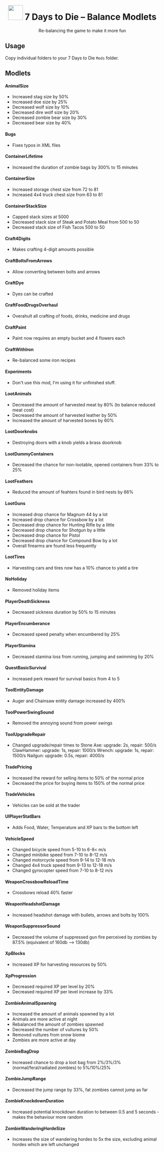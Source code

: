 
<h1 align="center">
  <img src="https://user-images.githubusercontent.com/6136865/29045114-9ae8e510-7bc2-11e7-8487-19552001aafd.png" height="48">
  7 Days to Die – Balance Modlets
</h1>

<p align="center">
  Re-balancing the game to make it more fun
</p>

## Usage

Copy individual folders to your 7 Days to Die `Mods` folder.

## Modlets

#### AnimalSize

- Increased stag size by 50%
- Increased doe size by 25%
- Decreased wolf size by 10%
- Decreased dire wolf size by 20%
- Decreased zombie bear size by 30%
- Decreased bear size by 40%


#### Bugs

- Fixes typos in XML files


#### ContainerLifetime

- Increased the duration of zombie bags by 300% to 15 minutes


#### ContainerSize

- Increased storage chest size from 72 to 81
- Increased 4x4 truck chest size from 63 to 81


#### ContainerStackSize

- Capped stack sizes at 5000
- Decreased stack size of Steak and Potato Meal from 500 to 50
- Decreased stack size of Fish Tacos 500 to 50


#### Craft4Digits

- Makes crafting 4-digit amounts possible


#### CraftBoltsFromArrows

- Allow converting between bolts and arrows


#### CraftDye

- Dyes can be crafted


#### CraftFoodDrugsOverhaul

- Overahult all crafting of foods, drinks, medicine and drugs


#### CraftPaint

- Paint now requires an empty bucket and 4 flowers each


#### CraftWithIron

- Re-balanced some iron recipes


#### Experiments

- Don't use this mod, I'm using it for unfinished stuff.


#### LootAnimals

- Decreased the amount of harvested meat by 80% (to balance reduced meat cost)
- Decreased the amount of harvested leather by 50%
- Increased the amount of harvested bones by 60%


#### LootDoorknobs

- Destroying doors with a knob yields a brass doorknob


#### LootDummyContainers

- Decreased the chance for non-lootable, opened containers from 33% to 25%


#### LootFeathers

- Reduced the amount of feahters found in bird nests by 66%


#### LootGuns

- Increased drop chance for Magnum 44 by a lot
- Increased drop chance for Crossbow by a lot
- Decreased drop chance for Hunting Rifle by a little
- Decreased drop chance for Shotgun by a little
- Decreased drop chance for Pistol
- Decreased drop chance for Compound Bow by a lot
- Overall firearms are found less frequently


#### LootTires

- Harvesting cars and tires now has a 10% chance to yield a tire


#### NoHoliday

- Removed holiday items


#### PlayerDeathSickness

- Decreased sickness duration by 50% to 15 minutes


#### PlayerEncumberance

- Decreased speed penalty when encumbered by 25%


#### PlayerStamina

- Decreased stamina loss from running, jumping and swimming by 20%


#### QuestBasicSurvival

- Increased perk reward for survival basics from 4 to 5


#### ToolEntityDamage

- Auger and Chainsaw entity damage increased by 400%


#### ToolPowerSwingSound

- Removed the annoying sound from power swings


#### ToolUpgradeRepair

- Changed upgrade/repair times to
  Stone Axe: upgrade: 2s, repair: 500/s
  ClawHammer: upgrade: 1s, repair: 1000/s
  Wrench: upgrade: 1s, repair: 1500/s
  Nailgun: upgrade: 0.5s, repair: 4000/s


#### TradePricing

- Increased the reward for selling items to 50% of the normal price
- Decreased the price for buying items to 150% of the normal price


#### TradeVehicles

- Vehicles can be sold at the trader


#### UIPlayerStatBars

- Adds Food, Water, Temperature and XP bars to the bottom left


#### VehicleSpeed

- Changed bicycle speed from 5-10 to 6-8< m/s
- Changed minibike speed from 7-10 to 8-12 m/s
- Changed motorcycle speed from 9-14 to 12-18 m/s
- Changed 4x4 truck speed from 9-13 to 12-18 m/s
- Changed gyrocopter speed from 7-10 to 8-12 m/s


#### WeaponCrossbowReloadTime

- Crossbows reload 40% faster


#### WeaponHeadshotDamage

- Increased headshot damage with bullets, arrows and bolts by 100%


#### WeaponSuppressorSound

- Decreased the volume of suppressed gun fire perceived by zombies by 87.5% (equivalent of 160db --> 130db)


#### XpBlocks

- Increased XP for harvesting resources by 50%


#### XpProgression

- Decreased required XP per level by 20%
- Decreased required XP per level increase by 33%


#### ZombieAnimalSpawning

- Increased the amount of animals spawned by a lot
- Animals are more active at night
- Rebalanced the amount of zombies spawned
- Decreased the number of vultures by 50%
- Removed vultures from snow biome
- Zombies are more active at day


#### ZombieBagDrop

- Increased chance to drop a loot bag from 2%/3%/3% (normal/feral/radiated zombies) to 5%/10%/25%


#### ZombieJumpRange

- Decreased the jump range by 33%, fat zombies cannot jump as far


#### ZombieKnockdownDuration

- Increased potential knockdown duration to between 0.5 and 5 seconds - makes the behaviour more random


#### ZombieWanderingHordeSize

- Increases the size of wandering hordes to 5x the size, excluding animal hordes which are left unchanged

